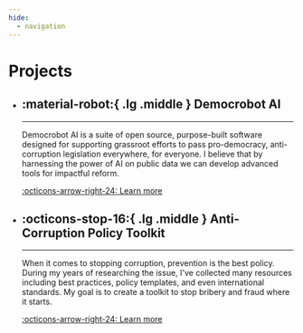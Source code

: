 ```yaml
---
hide:
  - navigation
---
```


# Projects

<div class="grid cards" markdown>

-   ## :material-robot:{ .lg .middle } Democrobot AI

    ---

    Democrobot AI is a suite of open source, purpose-built software designed for supporting grassroot
    efforts to pass pro-democracy, anti-corruption legislation everywhere, for everyone. I believe that
    by harnessing the power of AI on public data we can develop advanced tools for impactful reform.

    [:octicons-arrow-right-24: Learn more](democrobot.md)

-   ## :octicons-stop-16:{ .lg .middle } Anti-Corruption Policy Toolkit

    ---

    When it comes to stopping corruption, prevention is the best policy. During my years of researching
    the issue, I've collected many resources including best practices, policy templates, and even
    international standards. My goal is to create a toolkit to stop bribery and fraud where it
    starts.

    [:octicons-arrow-right-24: Learn more](anti-corruption-toolkit.md)

</div>

